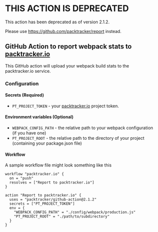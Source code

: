 # THIS ACTION IS DEPRECATED

This action has been deprecated as of version 2.1.2.

Please use https://github.com/packtracker/report instead.

## GitHub Action to report webpack stats to [packtracker.io](https://packtracker.io/?utm_source=github&utm_medium=action&utm_campaign=links)

This GitHub action will upload your webpack build stats to the packtracker.io service.

### Configuration

#### Secrets (Required)

  - `PT_PROJECT_TOKEN` - your [packtracker.io](https://packtracker.io/?utm_source=github&utm_medium=action&utm_campaign=links) project token.

#### Environment variables (Optional)

  - `WEBPACK_CONFIG_PATH` - the relative path to your webpack configuration (if you have one)
  - `PT_PROJECT_ROOT` - the relative path to the directory of your project (containing your package.json file)

#### Workflow

A sample workflow file might look something like this

```
workflow "packtracker.io" {
  on = "push"
  resolves = ["Report to packtracker.io"]
}

action "Report to packtracker.io" {
  uses = "packtracker/github-action@2.1.2"
  secrets = ["PT_PROJECT_TOKEN"]
  env = {
    "WEBPACK_CONFIG_PATH" = "./config/webpack/production.js"
    "PT_PROJECT_ROOT" = "./path/to/subdirectory"
  }
}
```

